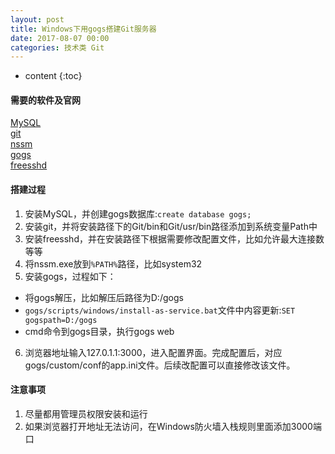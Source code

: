 ```yaml
---
layout: post
title: Windows下用gogs搭建Git服务器
date: 2017-08-07 00:00
categories: 技术类 Git
---
```


* content
{:toc}

#### 需要的软件及官网  
[MySQL](https://www.mysql.com)  
[git](https://git-scm.com)  
[nssm](http://nssm.cc)  
[gogs](https://gogs.io)  
[freesshd](http://www.freesshd.com)  

#### 搭建过程  
1. 安装MySQL，并创建gogs数据库:`create database gogs;`  
2. 安装git，并将安装路径下的Git/bin和Git/usr/bin路径添加到系统变量Path中  
3. 安装freesshd，并在安装路径下根据需要修改配置文件，比如允许最大连接数等等  
4. 将nssm.exe放到`%PATH%`路径，比如system32  
5. 安装gogs，过程如下：
* 将gogs解压，比如解压后路径为D:/gogs  
* `gogs/scripts/windows/install-as-service.bat`文件中内容更新:`SET gogspath=D:/gogs`  
* cmd命令到gogs目录，执行gogs web  
6. 浏览器地址输入127.0.1.1:3000，进入配置界面。完成配置后，对应gogs/custom/conf的app.ini文件。后续改配置可以直接修改该文件。

#### 注意事项  
1. 尽量都用管理员权限安装和运行  
2. 如果浏览器打开地址无法访问，在Windows防火墙入栈规则里面添加3000端口  
